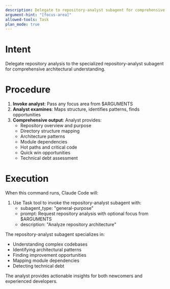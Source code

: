 ```yaml
---
description: Delegate to repository-analyst subagent for comprehensive codebase analysis
argument-hint: "[focus-area]"
allowed-tools: Task
plan_mode: true
---
```



# Intent

Delegate repository analysis to the specialized repository-analyst subagent for comprehensive architectural understanding.

# Procedure

1. **Invoke analyst**: Pass any focus area from $ARGUMENTS
2. **Analyst examines**: Maps structure, identifies patterns, finds opportunities
3. **Comprehensive output**: Analyst provides:
   - Repository overview and purpose
   - Directory structure mapping
   - Architecture patterns
   - Module dependencies
   - Hot paths and critical code
   - Quick win opportunities
   - Technical debt assessment

# Execution

When this command runs, Claude Code will:

1. Use Task tool to invoke the repository-analyst subagent with:
   - subagent_type: "general-purpose"
   - prompt: Request repository analysis with optional focus from $ARGUMENTS
   - description: "Analyze repository architecture"

The repository-analyst subagent specializes in:
- Understanding complex codebases
- Identifying architectural patterns
- Finding improvement opportunities
- Mapping module dependencies
- Detecting technical debt

The analyst provides actionable insights for both newcomers and experienced developers.